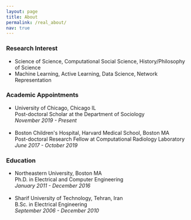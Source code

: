 ```yaml
---
layout: page
title: About
permalink: /real_about/
nav: true
---
```


<h3><b> Research Interest </b></h3>
<ul>
    <li>Science of Science, Computational Social Science, History/Philosophy of Science</li>
    <li>Machine Learning, Active Learning, Data Science, Network Representation</li>
</ul>

<h3><b> Academic Appointments </b></h3>
<ul>
    <li>University of Chicago, Chicago IL</li>
    Post-doctoral Scholar at the Department of Sociology
    <br><em>November 2019 - Present</em>
    <br>  <br>
    <li>Boston Children's Hospital, Harvard Medical School, Boston MA</li>
    Post-doctoral Research Fellow at Computational Radiology Laboratory
    <br><em>June 2017 - October 2019 </em>
</ul>


<h3><b> Education </b></h3>
<ul>
    <li>Northeastern University, Boston MA</li>
    Ph.D. in Electrical and Computer Engineering
    <br><em>January 2011 - December 2016</em>
    <br>  <br>
    <li>Sharif University of Technology, Tehran, Iran</li>
    B.Sc. in Electrical Engineering
    <br><em>September 2006 - December 2010 </em>
</ul>
